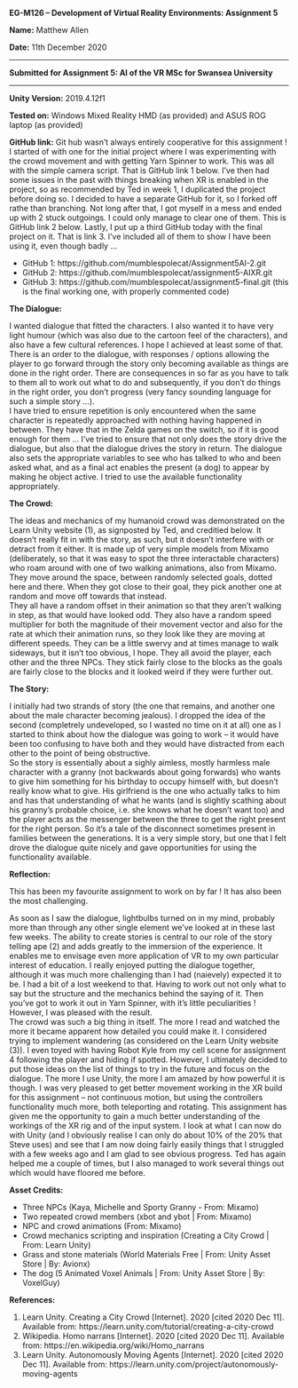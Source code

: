 <p><strong>EG-M126 – Development of Virtual Reality Environments: Assignment 5</strong></p>
<p><strong>Name:</strong>  Matthew Allen</p>
<p><strong>Date:</strong>  11th December 2020</p>
<hr>
<p><strong>Submitted for Assignment 5: AI of the VR MSc for Swansea University</strong></p>
<hr>
<p><strong>Unity Version:</strong>  2019.4.12f1</p>
<p><strong>Tested on:</strong>  Windows Mixed Reality HMD (as provided) and ASUS ROG laptop (as provided)</p>
<p><strong>GitHub link:</strong>  Git hub wasn’t always entirely cooperative for this assignment !  I started of with one for the initial project where I was experimenting with the crowd movement and with getting Yarn Spinner to work.  This was all with the simple camera script.  That is GitHub link 1 below.  I’ve then had some issues in the past with things breaking when XR is enabled in the project, so as recommended by Ted in week 1, I duplicated the project before doing so.  I decided to have a separate GitHub for it, so I forked off rathe than branching.  Not long after that, I got myself in a mess and ended up with 2 stuck outgoings.  I could only manage to clear one of them.  This is GitHub link 2 below.  Lastly, I put up a third GitHub today with the final project on it.  That is link 3.  I’ve included all of them to show I have been using it, even though badly ...</p>
<ul>
  <li>GitHub 1:  https://github.com/mumblespolecat/Assignment5AI-2.git</li>
  <li>GitHub 2:  https://github.com/mumblespolecat/assignment5-AIXR.git</li>
  <li>GitHub 3:  https://github.com/mumblespolecat/assignment5-final.git   (this is the final working one, with properly commented code)</li>
</ul>
<p><strong>The Dialogue:</strong></p>
<p>I wanted dialogue that fitted the characters.  I also wanted it to have very light humour (which was also due to the cartoon feel of the characters), and also have a few cultural references.  I hope I achieved at least some of that.  There is an order to the dialogue, with responses / options allowing the player to go forward through the story only becoming available as things are done in the right order.  There are consequences in so far as you have to talk to them all to work out what to do and subsequently, if you don’t do things in the right order, you don’t progress (very fancy sounding language for such a simple story …).<br>
I have tried to ensure repetition is only encountered when the same character is repeatedly approached with nothing having happened in between.  They have that in the Zelda games on the switch, so if it is good enough for them …  I’ve tried to ensure that not only does the story drive the dialogue, but also that the dialogue drives the story in return.  The dialogue also sets the appropriate variables to see who has talked to who and been asked what, and as a final act enables the present (a dog) to appear by making he object active.  I tried to use the available functionality appropriately.</p>
<p><strong>The Crowd:</strong></p>
<p>The ideas and mechanics of my humanoid crowd was demonstrated on the Learn Unity website (1), as signposted by Ted, and creditied below.  It doesn’t really fit in with the story, as such, but it doesn’t interfere with or detract from it either.  It is made up of very simple models from Mixamo (deliberately, so that it was easy to spot the three interactable characters) who roam around with one of two walking animations, also from Mixamo.  They move around the space, between randomly selected goals, dotted here and there.  When they got close to their goal, they pick another one at random and move off towards that instead.<br>
They all have a random offset in their animation so that they aren’t walking in step, as that would have looked odd.  They also have a random speed multiplier for both the magnitude of their movement vector and also for the rate at which their animation runs, so they look like they are moving at different speeds.  They can be a little swervy and at times manage to walk sideways, but it isn’t too obvious, I hope.  They all avoid the player, each other and the three NPCs.  They stick fairly close to the blocks as the goals are fairly close to the blocks and it looked weird if they were further out.</p>
<p><strong>The Story:</strong></p>
<p>I initially had two strands of story (the one that remains, and another one about the male character becoming jealous).  I dropped the idea of the second (completrely undeveloped, so I wasted no time on it at all) one as I started to think about how the dialogue was going to work – it would have been too confusing to have both and they would have distracted from each other to the point of being obstructive.<br>
So the story is essentially about a sighly aimless, mostly harmless male character with a granny (not backwards about going forwards) who wants to give him something for his birthday to occupy himself with, but doesn’t really know what to give.  His girlfriend is the one who actually talks to him and has that understanding of what he wants (and is slightly scathing about his granny’s probable choice, i.e. she knows what he doesn’t want too) and the player acts as the messenger between the three to get the right present for the right person.  So it’s a tale of the disconnect sometimes present in families between the generations.  It is a very simple story, but one that I felt drove the dialogue quite nicely and gave opportunities for using the functionality available.</p>
<p><strong>Reflection:</strong></p>
<p>This has been my favourite assignment to work on by far !  It has also been the most challenging.</p>
<p>As soon as I saw the dialogue, lightbulbs turned on in my mind, probably more than through any other single element we’ve looked at in these last few weeks.  The ability to create stories is central to our role of the story telling ape (2) and adds greatly to the immersion of the experience.  It enables me to envisage even more application of VR to my own particular interest of education.  I really enjoyed putting the dialogue together, although it was much more challenging than I had (naievely) expected it to be.  I had a bit of a lost weekend to that.  Having to work out not only what to say but the structure and the mechanics behind the saying of it.  Then you’ve got to work it out in Yarn Spinner, with it’s little peculiarities !  However, I was pleased with the result.<br>
The crowd was such a big thing in itself.  The more I read and watched the more it became apparent how detailed you could make it.  I considered trying to implement wandering (as considered on the Learn Unity website (3)). I even toyed with having Robot Kyle from  my cell scene for assignment 4 following the player and hiding if spotted.  However, I ultimately decided to put those ideas on the list of things to try in the future and focus on the dialogue.  The more I use Unity, the more I am amazed by how powerful it is though.
I was very pleased to get better movement working in the XR build for this assignment – not continuous motion, but using the controllers functionality much more, both teleporting and rotating.  This assignment has given me the opportunity to gain a much better understanding of the workings of the XR rig and of the input system.
I look at what I can now do with Unity (and I obviously realise I can only do about 10% of the 20% that Steve uses) and see that I am now doing fairly easily things that I struggled with a few weeks ago and I am glad to see obvious progress.  Ted has again helped me a couple of times, but I also managed to work several things out which would have floored me before.</p>
<p><strong>Asset Credits:</strong></p>
<ul>
  <li>Three NPCs (Kaya, Michelle and Sporty Granny - From: Mixamo)</li>
  <li>Two repeated crowd members (xbot and ybot | From: Mixamo)</li>
  <li>NPC and crowd animations (From: Mixamo)</li>
  <li>Crowd mechanics scripting and inspiration (Creating a City Crowd | From: Learn Unity)</li>
  <li>Grass and stone materials (World Materials Free | From: Unity Asset Store | By: Avionx)</li>
  <li>The dog (5 Animated Voxel Animals | From: Unity Asset Store | By: VoxelGuy)</li>
</ul>
<p><strong>References:</strong></p>
<ol>
  <li>Learn Unity. Creating a City Crowd [Internet]. 2020 [cited 2020 Dec 11]. Available from: https://learn.unity.com/tutorial/creating-a-city-crowd</li>
  <li>Wikipedia. Homo narrans [Internet]. 2020 [cited 2020 Dec 11]. Available from: https://en.wikipedia.org/wiki/Homo_narrans </li>
  <li>Learn Unity. Autonomously Moving Agents [Internet]. 2020 [cited 2020 Dec 11]. Available from: https://learn.unity.com/project/autonomously-moving-agents</li>  
</ol>
